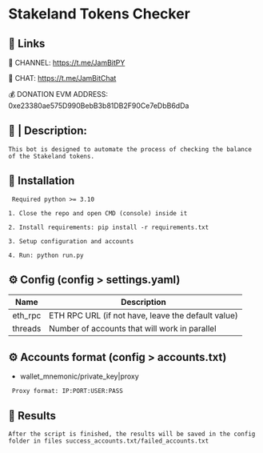 
# Stakeland Tokens Checker

## 🔗 Links

🔔 CHANNEL: https://t.me/JamBitPY

💬 CHAT: https://t.me/JamBitChat

💰 DONATION EVM ADDRESS: 0xe23380ae575D990BebB3b81DB2F90Ce7eDbB6dDa


## 🤖 | Description:
```This bot is designed to automate the process of checking the balance of the Stakeland tokens.```

## 🚀 Installation


`` Required python >= 3.10``

``1. Close the repo and open CMD (console) inside it``

``2. Install requirements: pip install -r requirements.txt``

``3. Setup configuration and accounts``

``4. Run: python run.py``


## ⚙️ Config (config > settings.yaml)

| Name                | Description                                        |
|---------------------|----------------------------------------------------|
| eth_rpc             | ETH RPC URL (if not have, leave the default value) |
| threads             | Number of accounts that will work in parallel      |


## ⚙️ Accounts format (config > accounts.txt)

- wallet_mnemonic/private_key|proxy

`` Proxy format: IP:PORT:USER:PASS``


## 📄 Results
```After the script is finished, the results will be saved in the config folder in files success_accounts.txt/failed_accounts.txt```